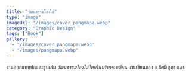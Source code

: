 ```yaml
---
title: "วัฒนธรรมโลงไม้"
type: "image"
imageUrl: "/images/cover_pangmapa.webp"
category: "Graphic Design"
tags: ["Book"]
gallery:
  - "/images/cover_pangmapa.webp"
  - "/images/pangmapa.webp"
---
```


งานออกแบบปกและรูปเล่ม _วัฒนธรรมโลงไม้ไทยในบริบทอาเซียน_ งานเขียนของ อ.รัศมี ชูทรงเดช
